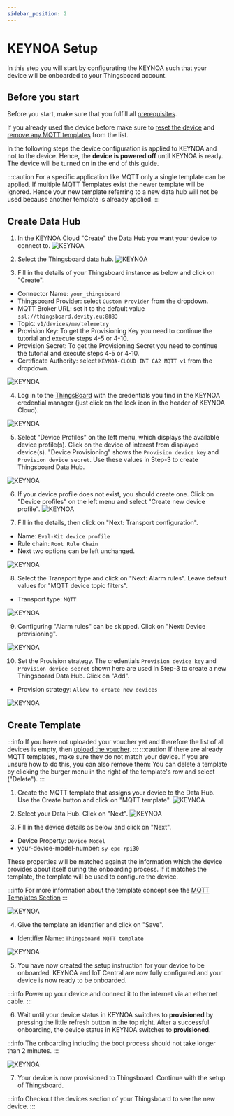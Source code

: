 ```yaml
---
sidebar_position: 2
---
```


# KEYNOA Setup
In this step you will start by configurating the KEYNOA such that your device will be onboarded to your Thingsboard account.

## Before you start

Before you start, make sure that you fulfill all [prerequisites](/tutorial/Prerequsites).

If you already used the device before make sure to [reset the device](/reference/reset-device) and [remove any MQTT templates](/reference/mqtt-template#remove-mqtt-template) from the list.

In the following steps the device configuration is applied to KEYNOA and not to the device.
Hence, the **device is powered off** until KEYNOA is ready.
The device will be turned on in the end of this guide.

:::caution
For a specific application like MQTT only a single template can be applied.
If multiple MQTT Templates exist the newer template will be ignored. Hence your new template referring to a new data hub will not be used because another template is already applied.
:::


## Create Data Hub
1. In the KEYNOA Cloud "Create" the Data Hub you want your device to connect to.
![KEYNOA](/img/KEYNOA/Dashboard.png) 

2. Select the Thingsboard data hub.
![KEYNOA](/img/KEYNOA/Thingsboard/Data-Hub.png)

3. Fill in the details of your Thingsboard instance as below and click on "Create".

- Connector Name: `your_thingsboard`
- Thingsboard Provider: select `Custom Provider` from the dropdown.
- MQTT Broker URL: set it to the default value `ssl://thingsboard.devity.eu:8883`
- Topic: `v1/devices/me/telemetry`
- Provision Key: To get the Provisioning Key you need to continue the tutorial and execute steps 4-5 or 4-10.
- Provision Secret: To get the Provisioning Secret you need to continue the tutorial and execute steps 4-5 or 4-10.
- Certificate Authority: select `KEYNOA-CLOUD INT CA2 MQTT v1` from the dropdown.

![KEYNOA](/img/KEYNOA/Thingsboard/Data-Hub-details.png)

4. Log in to the [ThingsBoard](https://thingsboard.devity.eu/login) with the credentials you find in the KEYNOA credential manager (just click on the lock icon in the header of KEYNOA Cloud). 
<!--- ![KEYNOA](/img/KEYNOA/Thingsboard/Device-Credentials.png) --->
![KEYNOA](/img/KEYNOA/Thingsboard/Keynoa_Credential_manager.png)

5. Select "Device Profiles" on the left menu, which displays the available device profile(s). Click on the device of interest from displayed device(s). "Device Provisioning" shows the `Provision device key` and `Provision device secret`. Use these values in Step-3 to create Thingsboard Data Hub.

![KEYNOA](/img/KEYNOA/Thingsboard/Device-Credentials.png)

6. If your device profile does not exist, you should create one. Click on "Device profiles" on the left menu and select "Create new device profile".
![KEYNOA](/img/KEYNOA/Thingsboard/Device-profiles.png)

7. Fill in the details, then click on "Next: Transport configuration".

- Name: `Eval-Kit device profile`
- Rule chain: `Root Rule Chain`
- Next two options can be left unchanged.

![KEYNOA](/img/KEYNOA/Thingsboard/Device-profile-add.png)

8. Select the Transport type and click on "Next: Alarm rules". Leave default values for "MQTT device topic filters".
- Transport type: `MQTT`

![KEYNOA](/img/KEYNOA/Thingsboard/Device-profile-transport.png)

9. Configuring "Alarm rules" can be skipped. Click on "Next: Device provisioning".

![KEYNOA](/img/KEYNOA/Thingsboard/Add-alarm-rule.png)

10. Set the Provision strategy. The credentials `Provision device key` and `Provision device secret` shown here are used in Step-3 to create a new Thingsboard Data Hub. Click on "Add".

- Provision strategy: `Allow to create new devices`

![KEYNOA](/img/KEYNOA/Thingsboard/Device-provisioning.png)

## Create Template
:::info
If you have not uploaded your voucher yet and therefore the list of all devices is empty, then [upload the voucher](/tutorial/Prerequsites#upload-voucher).
:::
:::caution
If there are already MQTT templates, make sure they do not match your device. If you are unsure how to do this, you can also remove them:
You can delete a template by clicking the burger menu in the right of the template's row and select ("Delete").
:::

1. Create the MQTT template that assigns your device to the Data Hub.
Use the Create button and click on "MQTT template".
![KEYNOA](/img/KEYNOA/Dashboard.png)

2. Select your Data Hub. Click on "Next".
![KEYNOA](/img/KEYNOA/Thingsboard/MQTT-template-1.png)

3. Fill in the device details as below and click on "Next".

- Device Property: `Device Model`
- your-device-model-number: `sy-epc-rpi30`

These properties will be matched against the information which the device provides about itself during the onboarding process. If it matches the template, the template will be used to configure the device.

:::info
For more information about the template concept see the [MQTT Templates Section](/reference/mqtt-template)
:::
 
![KEYNOA](/img/KEYNOA/MQTT-template-2.png)


4. Give the template an identifier and click on "Save".

- Identifier Name: `Thingsboard MQTT template`

![KEYNOA](/img/KEYNOA/MQTT-template-3.png)

5. You have now created the setup instruction for your device to be onboarded.
KEYNOA and IoT Central are now fully configured and your device is now ready to be onboarded.

:::info
Power up your device and connect it to the internet via an ethernet cable.
:::

6. Wait until your device status in KEYNOA switches to **provisioned** by pressing the little refresh button in the top right.
After a successful onboarding, the device status in KEYNOA switches to **provisioned**.

:::info
The onboarding including the boot process should not take longer than 2 minutes.
:::

![KEYNOA](/img/KEYNOA/devices_list_refresh.png)

7. Your device is now provisioned to Thingsboard. Continue with the setup of Thingsboard.

:::info
Checkout the devices section of your Thingsboard to see the new device.
:::
